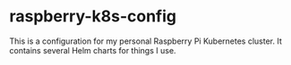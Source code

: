 # raspberry-k8s-config

This is a configuration for my personal Raspberry Pi Kubernetes cluster.
It contains several Helm charts for things I use.